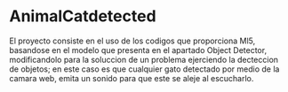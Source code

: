 # AnimalCatdetected

El proyecto consiste en el uso de los codigos que proporciona Ml5, basandose en el modelo que presenta en el apartado Object Detector, modificandolo para la soluccion de un problema ejerciendo la decteccion de objetos; en este caso es que cualquier gato  detectado por medio de la camara web,  emita un sonido para que este se aleje al escucharlo.
